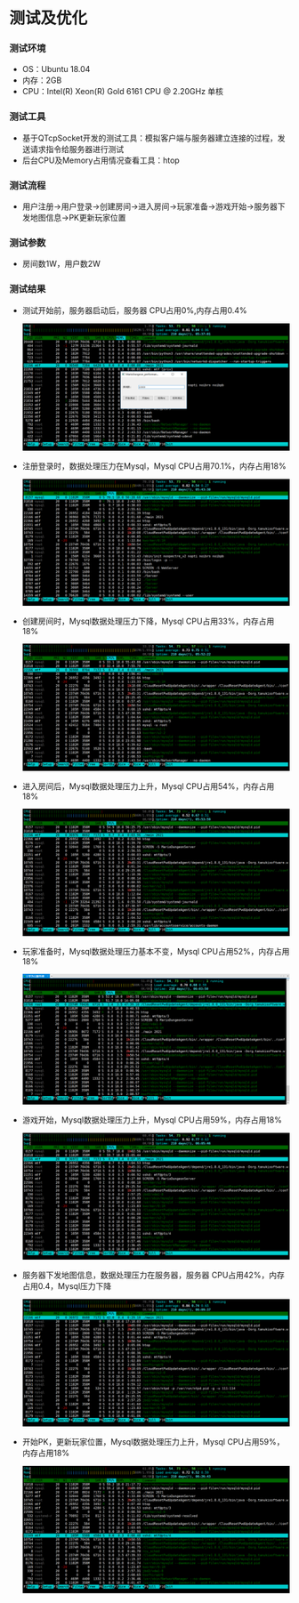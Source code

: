 # 测试及优化

### 测试环境

- OS：Ubuntu 18.04
- 内存：2GB
- CPU：Intel(R) Xeon(R) Gold 6161 CPU @ 2.20GHz 单核

### 测试工具

- 基于QTcpSocket开发的测试工具：模拟客户端与服务器建立连接的过程，发送请求指令给服务器进行测试
- 后台CPU及Memory占用情况查看工具：htop

### 测试流程

- 用户注册->用户登录->创建房间->进入房间->玩家准备->游戏开始->服务器下发地图信息->PK更新玩家位置

### 测试参数

- 房间数1W，用户数2W

### 测试结果

- 测试开始前，服务器启动后，服务器 CPU占用0%,内存占用0.4%

  ![](./datum/测试1.png)

- 注册登录时，数据处理压力在Mysql，Mysql CPU占用70.1%，内存占用18%

  ![](./datum/测试2.png)

- 创建房间时，Mysql数据处理压力下降，Mysql CPU占用33%，内存占用18%

  ![](./datum/测试3.png)

- 进入房间后，Mysql数据处理压力上升，Mysql CPU占用54%，内存占用18%

  ![](./datum/测试4.png)

- 玩家准备时，Mysql数据处理压力基本不变，Mysql CPU占用52%，内存占用18%

  ![](./datum/测试5.png)

- 游戏开始，Mysql数据处理压力上升，Mysql CPU占用59%，内存占用18%

  ![](./datum/测试6.png)

- 服务器下发地图信息，数据处理压力在服务器，服务器 CPU占用42%，内存占用0.4，Mysql压力下降

  ![](./datum/测试7.png)

- 开始PK，更新玩家位置，Mysql数据处理压力上升，Mysql CPU占用59%，内存占用18%

  ![](./datum/测试8.png)
